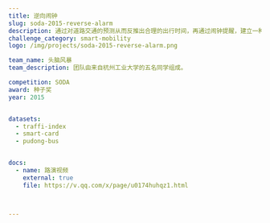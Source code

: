 ```yaml
---
title: 逆向闹钟 
slug: soda-2015-reverse-alarm
description: 通过对道路交通的预测从而反推出合理的出行时间，再通过闹钟提醒，建立一种新的出行规划模式，从而实现为居民提供行程规划的服务系统。
challenge_category: smart-mobility
logo: /img/projects/soda-2015-reverse-alarm.png

team_name: 头脑风暴
team_description: 团队由来自杭州工业大学的五名同学组成。

competition: SODA
award: 种子奖
year: 2015


datasets:
  - traffi-index
  - smart-card
  - pudong-bus


docs:
  - name: 路演视频
    external: true
    file: https://v.qq.com/x/page/u0174huhqz1.html



---
```

